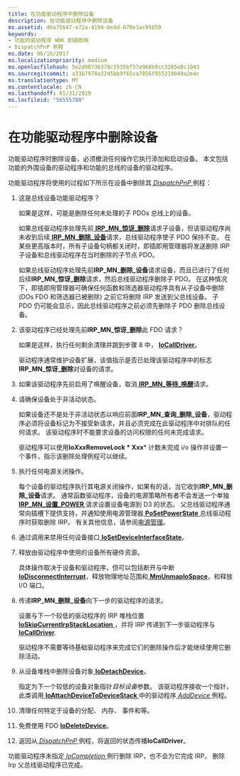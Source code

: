 ```yaml
---
title: 在功能驱动程序中删除设备
description: 在功能驱动程序中删除设备
ms.assetid: 46a75647-e72a-4194-be9d-070e3ac95650
keywords:
- 功能的驱动程序 WDK 即插即用
- DispatchPnP 例程
ms.date: 06/16/2017
ms.localizationpriority: medium
ms.openlocfilehash: 5e2d98736378c5535bf57e968b9cc3285e8c1943
ms.sourcegitcommit: a33b7978e22d5bb9f65ca7056f955319049a2e4c
ms.translationtype: MT
ms.contentlocale: zh-CN
ms.lasthandoff: 01/31/2019
ms.locfileid: "56555780"
---
```

# <a name="removing-a-device-in-a-function-driver"></a>在功能驱动程序中删除设备





功能驱动程序时删除设备，必须撤消任何操作它执行添加和启动设备。 本文包括功能的外围设备的驱动程序和功能的总线的设备的驱动程序。

功能驱动程序将使用的过程如下所示在设备中删除其[ *DispatchPnP* ](https://docs.microsoft.com/windows-hardware/drivers/ddi/content/wdm/nc-wdm-driver_dispatch)例程：

1. 这是总线设备功能驱动程序？

   如果是这样，可能是删除任何未处理的子 PDOs 总线上的设备。

   如果总线驱动程序处理先前[ **IRP\_MN\_惊讶\_删除**](https://msdn.microsoft.com/library/windows/hardware/ff551760)请求子设备，但该驱动程序尚未收到后续[ **IRP\_MN\_删除\_设备**](https://msdn.microsoft.com/library/windows/hardware/ff551738)请求，总线驱动程序使子 PDO 保持不变。 在某些更高版本时，所有子设备句柄都关闭时，即插即用管理器将发送删除 IRP 子设备和总线驱动程序在当时删除的子节点 PDO。

   如果总线驱动程序处理先前**IRP\_MN\_删除\_设备**请求设备，而且已进行了任何后续**IRP\_MN\_惊讶\_删除**请求，然后总线驱动程序删除子 PDO。 在这种情况下，即插即用管理器可确保任何函数和筛选器驱动程序具有从子设备中删除 (DOs FDO 和筛选器已被删除) 之前它将删除 IRP 发送到父总线设备。 子 PDO 仍可能会显示，因此总线驱动程序之前必须先删除子 PDO 删除总线设备。

2. 该驱动程序已经处理先前**IRP\_MN\_惊讶\_删除**此 FDO 请求？

   如果是这样，执行任何剩余清理并跳到步骤 8 中， [ **IoCallDriver**](https://msdn.microsoft.com/library/windows/hardware/ff548336)。

   驱动程序通常维护设备扩展，该值指示是否已处理该驱动程序中的标志**IRP\_MN\_惊讶\_删除**对设备的请求。

3. 如果该驱动程序先前启用了唤醒设备，取消[ **IRP\_MN\_等待\_唤醒**](https://msdn.microsoft.com/library/windows/hardware/ff551766)请求。

4. 请确保设备处于非活动状态。

   如果设备还不是处于非活动状态以响应前面**IRP\_MN\_查询\_删除\_设备**，驱动程序必须将设备标记为不接受新请求，并且必须完成在此驱动程序中对排队的任何请求。 该驱动程序时不能要求设备的访问权限的任何未完成请求。

   驱动程序可以使用**Io*Xxx*RemoveLock * Xxx*** 计数未完成 i/o 操作并设置一个事件，指示该删除处理例程可以继续。

5. 执行任何电源关闭操作。

   每个设备的驱动程序执行其电源关闭操作，如果有的话，当它收到**IRP\_MN\_删除\_设备**请求。 通常函数驱动程序，设备的电源策略所有者不会发送一个单独[ **IRP\_MN\_设置\_POWER** ](https://msdn.microsoft.com/library/windows/hardware/ff551744)请求设置设备电源到 D3 的状态。 父总线驱动程序通常向插槽下提供支持，并通知使用电源管理器[ **PoSetPowerState** ](https://msdn.microsoft.com/library/windows/hardware/ff559765)总线驱动程序时获取删除 IRP。 有关其他信息，请参阅[电源管理](implementing-power-management.md)。

6. 通过调用来禁用任何设备接口[ **IoSetDeviceInterfaceState**](https://msdn.microsoft.com/library/windows/hardware/ff549700)。

7. 释放由驱动程序中使用的设备所有硬件资源。

   具体操作取决于设备和驱动程序，但可以包括断开与中断[ **IoDisconnectInterrupt**](https://msdn.microsoft.com/library/windows/hardware/ff549089)，释放物理地址范围和[ **MmUnmapIoSpace**](https://msdn.microsoft.com/library/windows/hardware/ff556387)，和释放 I/O 端口。

8. 传递**IRP\_MN\_删除\_设备**向下一步的驱动程序的请求。

   设置与下一个较低的驱动程序的 IRP 堆栈位置[ **IoSkipCurrentIrpStackLocation** ](https://msdn.microsoft.com/library/windows/hardware/ff550355) ，并将 IRP 传递到下一步驱动程序与[ **IoCallDriver**](https://msdn.microsoft.com/library/windows/hardware/ff548336).

   驱动程序不需要等待基础驱动程序来完成它们的删除操作后才能继续使用它删除活动。

9. 从设备堆栈中删除设备对象[ **IoDetachDevice**](https://msdn.microsoft.com/library/windows/hardware/ff549087)。

   指定为下一个较低的设备对象指针*目标设备*参数。 该驱动程序接收一个指针，此类调用[ **IoAttachDeviceToDeviceStack** ](https://msdn.microsoft.com/library/windows/hardware/ff548300)中的驱动程序[ *AddDevice* ](https://msdn.microsoft.com/library/windows/hardware/ff540521)例程。

10. 清理任何特定于设备的分配、 内存、 事件和等。

11. 免费使用 FDO [ **IoDeleteDevice**](https://msdn.microsoft.com/library/windows/hardware/ff549083)。

12. 返回从[ *DispatchPnP* ](https://docs.microsoft.com/windows-hardware/drivers/ddi/content/wdm/nc-wdm-driver_dispatch)例程，将返回的状态传播**IoCallDriver**。

功能驱动程序未指定[ *IoCompletion* ](https://msdn.microsoft.com/library/windows/hardware/ff548354)例行删除 IRP，也不会为它完成 IRP。 删除 Irp 父总线驱动程序已完成。

 

 




